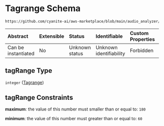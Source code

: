 # Tagrange Schema

```txt
https://github.com/cyanite-ai/aws-marketplace/blob/main/audio_analyzer/schemes/marketplace_v1/schema/TaggingV8.schema.json#/$defs/BpmV1/properties/tagRange
```



| Abstract            | Extensible | Status         | Identifiable            | Custom Properties | Additional Properties | Access Restrictions | Defined In                                                                     |
| :------------------ | :--------- | :------------- | :---------------------- | :---------------- | :-------------------- | :------------------ | :----------------------------------------------------------------------------- |
| Can be instantiated | No         | Unknown status | Unknown identifiability | Forbidden         | Allowed               | none                | [TaggingV8.schema.json\*](../out/TaggingV8.schema.json "open original schema") |

## tagRange Type

`integer` ([Tagrange](taggingv8-defs-bpmv1-properties-tagrange.md))

## tagRange Constraints

**maximum**: the value of this number must smaller than or equal to: `180`

**minimum**: the value of this number must greater than or equal to: `60`
